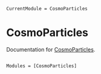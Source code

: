 ```@meta
CurrentModule = CosmoParticles
```

# CosmoParticles

Documentation for [CosmoParticles](https://github.com/lucasvalenzuela/CosmoParticles.jl).

```@index
```

```@autodocs
Modules = [CosmoParticles]
```

